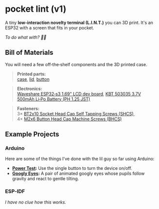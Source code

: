 # pocket lint (v1)

A tiny **low-interaction novelty terminal (L.I.N.T.)** you can 3D print. It's an ESP32 with a screen that fits in your pocket.

_To do what with? 🤷‍♀️_

## Bill of Materials

You will need a few off‑the‑shelf components and the 3D printed case.

> **Printed parts:**  
> [case](/3d_models/v13/lint_case_v13.stl), [lid](/3d_models/v13/lint_lid_v13.stl), [button](/3d_models/v13/lint_button_v13.stl)

> **Electronics:**  
> [Waveshare ESP32‑s3 1.69" LCD dev board](https://www.waveshare.com/esp32-s3-lcd-1.69.htm), [KBT 503035 3.7V 500mAh Li‑Po Battery (PH 1.25 JST)](https://a.co/d/dsQCLsa)

> **Fasteners:**  
> 3× [BT2x10 Socket Head Cap Self Tapping Screws (SHCS)](https://us.store.bambulab.com/collections/makers-supply/products/bt2-socket-head-cap-self-tapping-screws-shcs-new?variant=42382263976072),  
> 4× [M2x6 Button Head Cap Machine Screws (BHCS)](https://us.store.bambulab.com/collections/makers-supply/products/m2-button-head-cap-machine-screws-bhcs?variant=42328200642696)

## Example Projects

### Arduino

Here are some of the things I've done with the lil guy so far using Arduino:

- **[Power Test](/arduino_projects/power_test/readme.md):** Use the single button to turn the device on/off.
- **[Googly Eyes](/arduino_projects/googly_eyes/readme.md):** A pair of animated googly eyes whose pupils follow gravity and react to gentle tilting.

### ESP‑IDF

_I have no clue how this works._